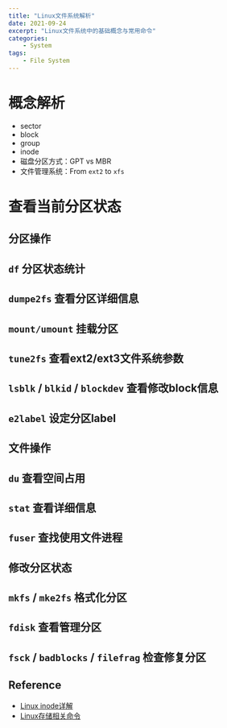```yaml
---
title: "Linux文件系统解析"
date: 2021-09-24
excerpt: "Linux文件系统中的基础概念与常用命令"
categories: 
    - System
tags:
    - File System
---
```




# 概念解析

- sector
- block
- group
- inode
- 磁盘分区方式：GPT vs MBR
- 文件管理系统：From `ext2` to `xfs`

# 查看当前分区状态

## 分区操作

## `df` 分区状态统计

## `dumpe2fs` 查看分区详细信息

## `mount/umount` 挂载分区

## `tune2fs` 查看ext2/ext3文件系统参数

## `lsblk` / `blkid` / `blockdev` 查看修改block信息

## `e2label` 设定分区label

## 文件操作

## `du` 查看空间占用

## `stat` 查看详细信息

## `fuser` 查找使用文件进程

## 修改分区状态

## `mkfs` / `mke2fs` 格式化分区

## `fdisk` 查看管理分区

## `fsck` / `badblocks` / `filefrag` 检查修复分区

## Reference

- [Linux inode详解](https://www.cnblogs.com/llife/p/11470668.html)
- [Linux存储相关命令](https://blog.liu-kevin.com/2020/11/01/linuxcun-chu-xiang-guan-ming-ling/)

